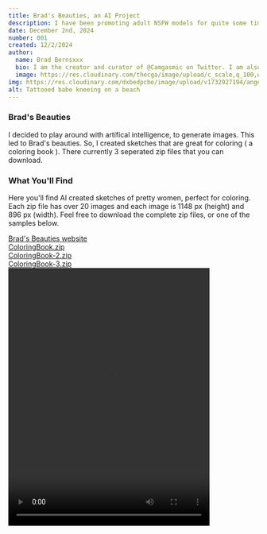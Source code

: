 ```yaml
---
title: Brad's Beauties, an AI Project
description: I have been promoting adult NSFW models for quite some time. Hence why @TheCamgirlArmy had over 30K followers, prior to it being suspended. And now my circumstances have changed. I am on the look out for models to collaborate with.
date: December 2nd, 2024
number: 001
created: 12/2/2024
author:
  name: Brad Bernsxxx
  bio: I am the creator and curator of @Camgasmic on Twitter. I am also an adult content creator, director, and producer.
  image: https://res.cloudinary.com/thecga/image/upload/c_scale,q_100,w_500/v1718145054/SullenYellow-crop_kjgk8f_nh9evt.webp
img: https://res.cloudinary.com/dxbedpcbe/image/upload/v1732927194/angel-crop_ryccrk.png
alt: Tattooed babe kneeing on a beach
---
```


### Brad's Beauties

I decided to play around with artifical intelligence, to generate images. This
led to Brad's beauties. So, I created sketches that are great for coloring ( a
coloring book ). There currently 3 seperated zip files that you can download.

### What You'll Find

Here you'll find AI created sketches of pretty women, perfect for coloring.
Each zip file has over 20 images and each image is 1148 px (height) and 896 px (width).
Feel free to download the complete zip files, or one of the samples below.

<div class="my-3 text-center mb-2 ">
  <a class="links" target="_blank" href="https://bradsbeauties.netlify.app/">
  Brad's Beauties website</a>
</div>
<div class="mt-3 text-center mb-1 ">
  <a class="b-links text-blue-800"
    target="_blank" href="https://www.dropbox.com/scl/fi/ngfsxizqnqo5ttpinwv91/coloringbook.zip?rlkey=i1s4u539vdzstatbpht1ldj7e&st=u16xtq3y&dl=0">
    ColoringBook.zip
  </a>
  <br>
  <a class="b-links text-blue-800"
    target="_blank" href="https://www.dropbox.com/scl/fi/2re8a7o4xz96gqgsi02fr/coloringbook-2.zip?rlkey=xbg1sa6d3xrryh0vhke1rhdb6&st=ikxq8c0j&dl=0">
    ColoringBook-2.zip
  </a>
  <br>
  <a class="b-links text-blue-800" target="_blank"
    href="https://www.dropbox.com/scl/fi/7wabxlucfcqd10qf3zs0h/coloringbook-3.zip?rlkey=p0dgyxv4rs9w6siifcgfxrilg&st=wk39z7nq&dl=0">
    ColoringBook-3.zip
  </a>
</div>

<div id="" class="mx-auto p-2 lg:-mt-3">
    <video  controls loop="true" width="405" height="519"
        class="p-2 bg-transparent mx-auto">
        <source
        src="https://res.cloudinary.com/dxbedpcbe/video/upload/v1732989824/Angel_vid_latest_yw5oha.mp4"
        type="video/webm"
        />
        Your browser does not support the video.
    </video>
</div>
